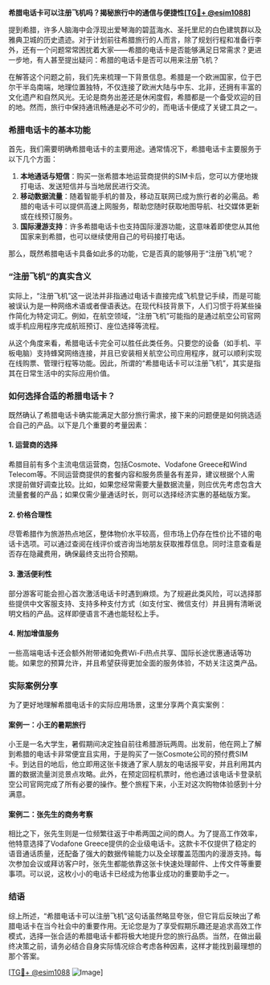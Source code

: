**希腊电话卡可以注册飞机吗？揭秘旅行中的通信与便捷性[[TG💪+ @esim1088](https://t.me/s/esim1088)]**

提到希腊，许多人脑海中会浮现出爱琴海的碧蓝海水、圣托里尼的白色建筑群以及雅典卫城的历史遗迹。对于计划前往希腊旅行的人而言，除了规划行程和准备行李外，还有一个问题常常困扰着大家——希腊的电话卡是否能够满足日常需求？更进一步地，有人甚至提出疑问：希腊的电话卡是否可以用来注册飞机？

在解答这个问题之前，我们先来梳理一下背景信息。希腊是一个欧洲国家，位于巴尔干半岛南端，地理位置独特，不仅连接了欧洲大陆与中东、北非，还拥有丰富的文化遗产和自然风光。无论是商务出差还是休闲度假，希腊都是一个备受欢迎的目的地。然而，旅行中保持通讯畅通是必不可少的，而电话卡便成了关键工具之一。

### 希腊电话卡的基本功能

首先，我们需要明确希腊电话卡的主要用途。通常情况下，希腊电话卡主要服务于以下几个方面：

1. **本地通话与短信**：购买一张希腊本地运营商提供的SIM卡后，您可以方便地拨打电话、发送短信并与当地居民进行交流。
2. **移动数据流量**：随着智能手机的普及，移动互联网已成为旅行者的必需品。希腊的电话卡可以提供高速上网服务，帮助您随时获取地图导航、社交媒体更新或在线预订服务。
3. **国际漫游支持**：许多希腊电话卡也支持国际漫游功能，这意味着即使您从其他国家来到希腊，也可以继续使用自己的号码接打电话。

那么，既然希腊电话卡具备如此多的功能，它是否真的能够用于“注册飞机”呢？

### “注册飞机”的真实含义

实际上，“注册飞机”这一说法并非指通过电话卡直接完成飞机登记手续，而是可能被误认为是一种网络术语或者俚语表达。在现代科技背景下，人们习惯于将某些操作简化为特定词汇。例如，在航空领域，“注册飞机”可能指的是通过航空公司官网或手机应用程序完成航班预订、座位选择等流程。

从这个角度来看，希腊电话卡完全可以胜任此类任务。只要您的设备（如手机、平板电脑）支持蜂窝网络连接，并且已安装相关航空公司应用程序，就可以顺利实现在线购票、管理行程等功能。因此，所谓的“希腊电话卡可以注册飞机”，其实是指其在日常生活中的实际应用价值。

### 如何选择合适的希腊电话卡？

既然确认了希腊电话卡确实能满足大部分旅行需求，接下来的问题便是如何挑选适合自己的产品。以下是几个重要的考量因素：

#### 1. **运营商的选择**
希腊目前有多个主流电信运营商，包括Cosmote、Vodafone Greece和Wind Telecom等。不同运营商提供的套餐内容和服务质量各有差异，建议根据个人需求提前做好调查比较。比如，如果您经常需要大量数据流量，则应优先考虑包含大流量套餐的产品；如果仅需少量通话时长，则可以选择经济实惠的基础版方案。

#### 2. **价格合理性**
尽管希腊作为旅游热点地区，整体物价水平较高，但市场上仍存在性价比不错的电话卡选项。可以通过查阅在线评价或咨询当地朋友获取推荐信息。同时注意查看是否存在隐藏费用，确保最终支出符合预期。

#### 3. **激活便利性**
部分游客可能会担心首次激活电话卡时遇到麻烦。为了规避此类风险，可以选择那些提供中文客服支持、支持多种支付方式（如支付宝、微信支付）并且拥有清晰说明文档的产品。这样即便语言不通也能轻松上手。

#### 4. **附加增值服务**
一些高端电话卡还会额外附带诸如免费Wi-Fi热点共享、国际长途优惠通话等功能。如果您的预算允许，并且希望获得更加全面的服务体验，不妨关注这类产品。

### 实际案例分享

为了更好地理解希腊电话卡的实际应用场景，这里分享两个真实案例：

#### 案例一：小王的暑期旅行
小王是一名大学生，暑假期间决定独自前往希腊游玩两周。出发前，他在网上了解到希腊的电话卡非常便宜且实用，于是购买了一张Cosmote公司的预付费SIM卡。到达目的地后，他立即用这张卡拨通了家人朋友的电话报平安，并且利用其内置的数据流量浏览景点攻略。此外，在预定回程机票时，他也通过该电话卡登录航空公司官网完成了所有必要的操作。整个旅程下来，小王对这次购物体验感到十分满意。

#### 案例二：张先生的商务考察
相比之下，张先生则是一位频繁往返于中希两国之间的商人。为了提高工作效率，他特意选择了Vodafone Greece提供的企业级电话卡。这款卡不仅提供了稳定的语音通话质量，还配备了强大的数据传输能力以及全球覆盖范围内的漫游支持。每次参加会议或拜访客户时，张先生都能依靠这张卡快速处理邮件、上传文件等重要事项。可以说，这枚小小的电话卡已经成为他事业成功的重要助手之一。

### 结语

综上所述，“希腊电话卡可以注册飞机”这句话虽然略显夸张，但它背后反映出了希腊电话卡在当今社会中的重要作用。无论您是为了享受假期乐趣还是追求高效工作模式，选择一张合适的希腊电话卡都将极大地提升您的旅行品质。当然，在做出最终决策之前，请务必结合自身实际情况综合考虑各种因素，这样才能找到最理想的那个答案。

[[TG💪+ @esim1088](https://t.me/s/esim1088) ![Image](https://i.postimg.cc/4NQfJmqS/Snipaste-2025-05-13-00-14-12.png)]